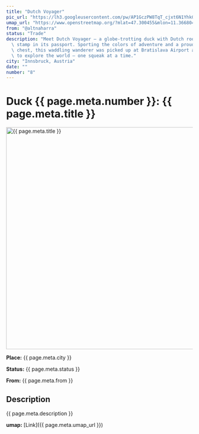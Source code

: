 ```yaml
---
title: "Dutch Voyager"
pic_url: "https://lh3.googleusercontent.com/pw/AP1GczPW8TqT_cjxt6N1YhkGi1gMSx5mamQy2KM27yEWQ9rIpVUG-eWdVL-KkIea5HX4U5pjyV27vOfakKgzodOeRMgzhVNSmSZ3m55FTpfQzZVnYgLFOAtet-i-UeCT6PIrnwkLKe2ZFqf4mVX3OPUHyRwqPg=w1081-h1441-s-no-gm"
umap_url: "https://www.openstreetmap.org/?mlat=47.300455&mlon=11.366804#map=16/47.300455/11.366804"
from: "@altnaharra"
status: "Trade"
description: "Meet Dutch Voyager – a globe-trotting duck with Dutch roots and a Slovakian\
  \ stamp in its passport. Sporting the colors of adventure and a proud “U” on its\
  \ chest, this waddling wanderer was picked up at Bratislava Airport and is ready\
  \ to explore the world – one squeak at a time."
city: "Innsbruck, Austria"
date: ""
number: "8"
---
```

# Duck {{ page.meta.number }}: {{ page.meta.title }}

<img src="{{ page.meta.pic_url }}" alt="{{ page.meta.title }}" width="600">

**Place:** {{ page.meta.city }}

**Status:** {{ page.meta.status }}

**From:** {{ page.meta.from }}

## Description

{{ page.meta.description }}

**umap:** [Link]({{ page.meta.umap_url }})
